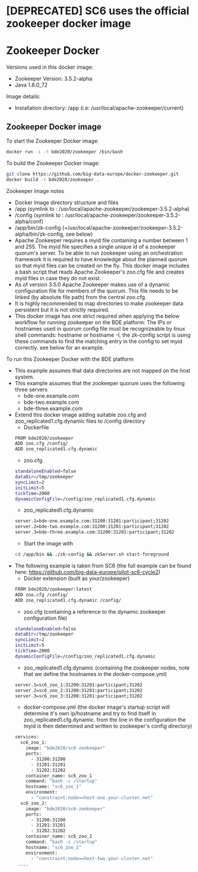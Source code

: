 # [DEPRECATED] SC6 uses the official zookeeper docker image
# Zookeeper Docker

Versions used in this docker image:
* Zookeeper Version: 3.5.2-alpha
* Java 1.8.0_72
 
Image details:
* Installation directory: /app (i.e: /usr/local/apache-zookeeper/current)

## Zookeeper Docker image

To start the Zookeeper Docker image:

 ```bash
docker run -i -t bde2020/zookeeper /bin/bash
```
To build the Zookeeper Docker image:

 ```bash
git clone https://github.com/big-data-europe/docker-zookeeper.git
docker build -t bde2020/zookeeper .
```

Zookeeper image notes
 * Docker Image directory structure and files
  * /app (symlink to : /usr/local/apache-zookeeper/zookeeper-3.5.2-alpha)
  * /config (symlink to : /usr/local/apache-zookeeper/zookeeper-3.5.2-alpha/conf)
  * /app/bin/zk-config (=/usr/local/apache-zookeeper/zookeeper-3.5.2-alpha/bin/zk-config, see below)
 * Apache Zookeeper requires a myid file containing a number between 1 and 255. The myid file specifies a single unique id of a zookeeper quorum's server. To be able to run zookeeper using an orchestration framework it is required to have knowledge about the planned quorum so that myid files can be created on the fly. This docker image includes a bash script that reads Apache Zookeeper's zoo.cfg file and creates myid files in case they do not exist. 
 * As of version 3.5.0 Apache Zookeeper makes use of a dynamic configuration file for members of the quorum. This file needs to be linked (by absolute file path) from the central zoo.cfg.
 * It is highly recommended to map directories to make zookeeper data persistent but it is not strictly required.
 * This docker image has one strict required when applying the below workflow for running zookeeper on the BDE platform: The IPs or hostnames used in quorum config file must be recognizeable by linux shell commands: hostname or hostname -I, the zk-config script is using these commands to find the matching entry in the config to set myid correctly. see below for an example.
 
To run this Zookeeper Docker with the BDE platform

* This example assumes that data directories are not mapped on the host system.
* This example assumes that the zookeeper quorum uses the following three servers
  * bde-one.example.com
  * bde-two.example.com
  * bde-three.example.com
* Extend this docker image adding suitable zoo.cfg and zoo_replicated1.cfg.dynamic files to /config directory
  * Dockerfile
  ```bash
  FROM bde2020/zookeeper
  ADD zoo.cfg /config/
  ADD zoo_replicated1.cfg.dynamic
  ```
  * zoo.cfg
  ```bash
  standaloneEnabled=false
  dataDir=/tmp/zookeeper
  syncLimit=2
  initLimit=5
  tickTime=2000
  dynamicConfigFile=/config/zoo_replicated1.cfg.dynamic
  ```
  * zoo_replicated1.cfg.dynamic
  ```bash
  server.1=bde-one.example.com:31200:31201:participant;31202
  server.2=bde-two.example.com:31200:31201:participant;31202
  server.3=bde-three.example.com:31200:31201:participant;31202
  ```
  * Start the image with
  ```bash
  cd /app/bin && ./zk-config && zkServer.sh start-foreground
  ```
* The following example is taken from SC6 (the full example can be found here: https://github.com/big-data-europe/pilot-sc6-cycle2)
  * Docker extension (built as your/zookeeper)
  ```bash
  FROM bde2020/zookeeper:latest
  ADD zoo.cfg /config/
  ADD zoo_replicated1.cfg.dynamic /config/  
  ```
  * zoo.cfg (containing a reference to the dynamic zookeeper configuration file)
  ```bash
  standaloneEnabled=false
  dataDir=/tmp/zookeeper
  syncLimit=2
  initLimit=5
  tickTime=2000
  dynamicConfigFile=/config/zoo_replicated1.cfg.dynamic
  ```
  * zoo_replicated1.cfg.dynamic (containing the zookeeper nodes, note that we define the hostnames in the docker-compose.yml)
  ```bash
  server.1=sc6_zoo_1:31200:31201:participant;31202
  server.2=sc6_zoo_2:31200:31201:participant;31202
  server.3=sc6_zoo_3:31200:31201:participant;31202  
  ```
  * docker-compose.yml (the docker image's startup script will determine it's own ip/hostname and try to find itself in zoo_replicated1.cfg.dynamic. from the line in the configuration the myid is then determined and written to zookeeper's config directory)
  ```bash
  services:
    sc6_zoo_1:
      image: "bde2020/sc6-zookeeper"
      ports: 
        - 31200:31200
        - 31201:31201
        - 31202:31202
      container_name: sc6_zoo_1
      command: "bash -c /startup"
      hostname: "sc6_zoo_1"
      environment:
        - "constraint:node==host-one.your-cluster.net"
    sc6_zoo_2:
      image: "bde2020/sc6-zookeeper"
      ports:
        - 31200:31200
        - 31201:31201
        - 31202:31202
      container_name: sc6_zoo_2
      command: "bash -c /startup"
      hostname: "sc6_zoo_2"
      environment:
        - "constraint:node==host-two.your-cluster.net"
   ....
  ```
